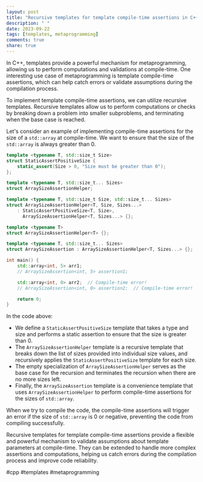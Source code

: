 ```yaml
---
layout: post
title: "Recursive templates for template compile-time assertions in C++"
description: " "
date: 2023-09-22
tags: [templates, metaprogramming]
comments: true
share: true
---
```


In C++, templates provide a powerful mechanism for metaprogramming, allowing us to perform computations and validations at compile-time. One interesting use case of metaprogramming is template compile-time assertions, which can help catch errors or validate assumptions during the compilation process.

To implement template compile-time assertions, we can utilize recursive templates. Recursive templates allow us to perform computations or checks by breaking down a problem into smaller subproblems, and terminating when the base case is reached.

Let's consider an example of implementing compile-time assertions for the size of a `std::array` at compile-time. We want to ensure that the size of the `std::array` is always greater than 0.

```cpp
template <typename T, std::size_t Size>
struct StaticAssertPositiveSize {
    static_assert(Size > 0, "Size must be greater than 0");
};

template <typename T, std::size_t... Sizes>
struct ArraySizeAssertionHelper;

template <typename T, std::size_t Size, std::size_t... Sizes>
struct ArraySizeAssertionHelper<T, Size, Sizes...>
    : StaticAssertPositiveSize<T, Size>,
      ArraySizeAssertionHelper<T, Sizes...> {};

template <typename T>
struct ArraySizeAssertionHelper<T> {};

template <typename T, std::size_t... Sizes>
struct ArraySizeAssertion : ArraySizeAssertionHelper<T, Sizes...> {};

int main() {
    std::array<int, 5> arr1;
    // ArraySizeAssertion<int, 5> assertion1;

    std::array<int, 0> arr2;  // Compile-time error!
    // ArraySizeAssertion<int, 0> assertion2;  // Compile-time error!

    return 0;
}
```

In the code above:

- We define a `StaticAssertPositiveSize` template that takes a type and size and performs a static assertion to ensure that the size is greater than 0.
- The `ArraySizeAssertionHelper` template is a recursive template that breaks down the list of sizes provided into individual size values, and recursively applies the `StaticAssertPositiveSize` template for each size.
- The empty specialization of `ArraySizeAssertionHelper` serves as the base case for the recursion and terminates the recursion when there are no more sizes left.
- Finally, the `ArraySizeAssertion` template is a convenience template that uses `ArraySizeAssertionHelper` to perform compile-time assertions for the sizes of `std::array`.

When we try to compile the code, the compile-time assertions will trigger an error if the size of `std::array` is 0 or negative, preventing the code from compiling successfully.

Recursive templates for template compile-time assertions provide a flexible and powerful mechanism to validate assumptions about template parameters at compile-time. They can be extended to handle more complex assertions and computations, helping us catch errors during the compilation process and improve code reliability.

#cpp #templates #metaprogramming